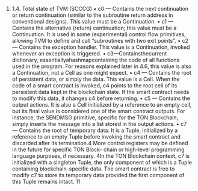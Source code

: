 1. 1.4. Total state of TVM (SCCCG)
• c0 — Contains the next continuation or return continuation (similar
to the subroutine return address in conventional designs). This value
must be a Continuation.
• c1 — Contains the alternative (return) continuation; this value must
be a Continuation. It is used in some (experimental) control flow
primitives, allowing TVM to define and call “subroutines with two exit
points”.
• c2 — Contains the exception handler. This value is a Continuation,
invoked whenever an exception is triggered.
• c3—Containsthecurrent dictionary, essentiallyahashmapcontaining
the code of all functions used in the program. For reasons explained
later in 4.6, this value is also a Continuation, not a Cell as one might
expect.
• c4 — Contains the root of persistent data, or simply the data. This
value is a Cell. When the code of a smart contract is invoked, c4
points to the root cell of its persistent data kept in the blockchain
state. If the smart contract needs to modify this data, it changes c4
before returning.
• c5 — Contains the output actions. It is also a Cell initialized by a
reference to an empty cell, but its final value is considered one of the
smart contract outputs. For instance, the SENDMSG primitive, specific
for the TON Blockchain, simply inserts the message into a list stored
in the output actions.
• c7 — Contains the root of temporary data. It is a Tuple, initialized by
a reference to an empty Tuple before invoking the smart contract and
discarded after its termination.4
More control registers may be defined in the future for specific TON Block-
chain or high-level programming language purposes, if necessary.
4In the TON Blockchain context, c7 is initialized with a singleton Tuple, the only
component of which is a Tuple containing blockchain-specific data. The smart contract is
free to modify c7 to store its temporary data provided the first component of this Tuple
remains intact.
11


